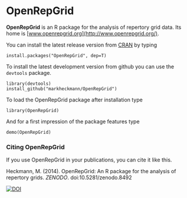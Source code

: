 # OpenRepGrid

**OpenRepGrid** is an R package for the analysis of repertory grid data. Its home is  [www.openrepgrid.org](http://www.openrepgrid.org/). 
                                                  
You can install the latest release version from [CRAN](http://www.cran.r-project.org/web/packages/OpenRepGrid/index.html)  by typing

    install.packages("OpenRepGrid", dep=T)
    
To install the latest development version from github you can use the `devtools` package.
    
    library(devtools)
    install_github("markheckmann/OpenRepGrid") 

To load the OpenRepGrid package after installation type

    library(OpenRepGrid) 

And for a first impression of the package features type

    demo(OpenRepGrid)

### Citing OpenRepGrid

If you use OpenRepGrid in your publications, you can cite it like this. 

Heckmann, M. (2014). OpenRepGrid: An R package for the analysis of repertory grids. *ZENODO*. doi:10.5281/zenodo.8492

[![DOI](https://zenodo.org/badge/5972/markheckmann/OpenRepGrid.png)](http://dx.doi.org/10.5281/zenodo.11623)
